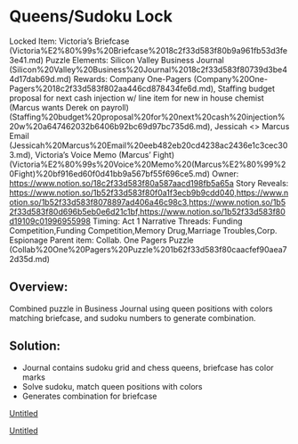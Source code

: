 # Queens/Sudoku Lock

Locked Item: Victoria’s Briefcase (Victoria%E2%80%99s%20Briefcase%2018c2f33d583f80b9a961fb53d3fe3e41.md)
Puzzle Elements: Silicon Valley Business Journal (Silicon%20Valley%20Business%20Journal%2018c2f33d583f80739d3be44d17dab69d.md)
Rewards: Company One-Pagers (Company%20One-Pagers%2018c2f33d583f802aa446cd878434fe6d.md), Staffing budget proposal for next cash injection w/ line item for new in house chemist (Marcus wants Derek on payroll) (Staffing%20budget%20proposal%20for%20next%20cash%20injection%20w%20a647462032b6406b92bc69d97bc735d6.md), Jessicah <> Marcus Email (Jessicah%20Marcus%20Email%20eeb482eb20cd4238ac2436e1c3cec303.md), Victoria’s Voice Memo (Marcus’ Fight)  (Victoria%E2%80%99s%20Voice%20Memo%20(Marcus%E2%80%99%20Fight)%20bf916ed60f0d41bb9a567bf55f696ce5.md)
Owner: https://www.notion.so/18c2f33d583f80a587aacd198fb5a65a
Story Reveals: https://www.notion.so/1b52f33d583f80f0a1f3ecb9b9cdd040,https://www.notion.so/1b52f33d583f8078897ad406a46c98c3,https://www.notion.so/1b52f33d583f80d696b5eb0e6d21c1bf,https://www.notion.so/1b52f33d583f80d19109c01996955998
Timing: Act 1
Narrative Threads: Funding Competition,Funding Competition,Memory Drug,Marriage Troubles,Corp. Espionage
Parent item: Collab. One Pagers Puzzle (Collab%20One%20Pagers%20Puzzle%201b62f33d583f80caacfef90aea72d35d.md)

## Overview:

Combined puzzle in Business Journal using queen positions with colors matching briefcase, and sudoku numbers to generate combination.

## Solution:

- Journal contains sudoku grid and chess queens, briefcase has color marks
- Solve sudoku, match queen positions with colors
- Generates combination for briefcase

[Untitled](Untitled%201b62f33d583f80cfa369f86da0799dce.csv)

[Untitled](Untitled%201b62f33d583f80c29465d1fbab4d7f60.csv)